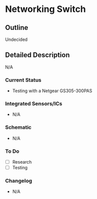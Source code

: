 # Networking Switch

## Outline

Undecided

## Detailed Description

N/A

### Current Status

- Testing with a Netgear GS305-300PAS

### Integrated Sensors/ICs

- N/A

### Schematic

- N/A

### To Do

- [ ] Research
- [ ] Testing

### Changelog

- N/A
